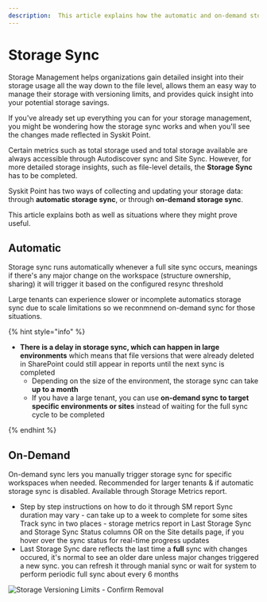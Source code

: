 ```yaml
---
description:  This article explains how the automatic and on-demand storage sync works in Syskit Point.
---
```

 
# Storage Sync
 
Storage Management helps organizations gain detailed insight into their storage usage all the way down to the file level, allows them an easy way to manage their storage with versioning limits, and provides quick insight into your potential storage savings. 

If you've already set up everything you can for your storage management, you might be wondering how the storage sync works and when you'll see the changes made reflected in Syskit Point. 

Certain metrics such as total storage used and total storage available are always accessible through Autodiscover sync and Site Sync. However, for more detailed storage insights, such as file-level details, the **Storage Sync** has to be completed. 
 
Syskit Point has two ways of collecting and updating your storage data: through **automatic storage sync**, or through **on-demand storage sync**. 

This article explains both as well as situations where they might prove useful. 

## Automatic

Storage sync runs automatically whenever a full site sync occurs, meanings if there's any major change on the workspace (structure ownership, sharing) it will trigger it based on the configured resync threshold

Large tenants can experience slower or incomplete automatics storage sync due to scale limitations so we reconmnend on-demand sync for those situations.


{% hint style="info" %}
* **There is a delay in storage sync, which can happen in large environments** which means that file versions that were already deleted in SharePoint could still appear in reports until the next sync is completed
  * Depending on the size of the environment, the storage sync can take **up to a month**
  * If you have a large tenant, you can use **on-demand sync to target specific environments or sites** instead of waiting for the full sync cycle to be completed
 
{% endhint %}
 
 
## On-Demand 

On-demand sync lers you manually trigger storage sync for specific workspaces when needed.
Recommended for larger tenants & if automatic storage sync is disabled. 
Available through Storage Metrics report.
* Step by step instructions on how to do it through SM report
Sync duration may vary - can take up to a week to complete for some sites
Track sync in two places - storage metrics report in Last Storage Sync and Storage Sync Status columns OR on the Site details page, if you hover over the sync status for real-time progress updates
* Last Storage Sync dare reflects the last time a **full** sync with changes occured, it's normal to see an older dare unless major changes triggered a new sync. 
you can refresh it through manial sync or wait for system to perform periodic full sync about every 6 months



![Storage Versioning Limits - Confirm Removal](../.gitbook/assets/storage-versioning-limits-remove-manualy-applied-confirmation.png)
 